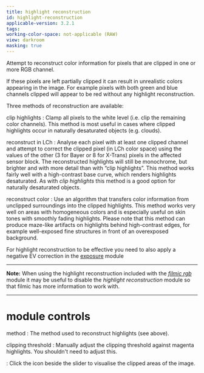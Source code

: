 ```yaml
---
title: highlight reconstruction
id: highlight-reconstruction
applicable-version: 3.2.1
tags: 
working-color-space: not-applicable (RAW)
view: darkroom
masking: true
---
```


Attempt to reconstruct color information for pixels that are clipped in one or more RGB channel. 

If these pixels are left partially clipped it can result in unrealistic colors appearing in the image. For example pixels with both green and blue channels clipped will appear to be red without any highlight reconstruction.

Three methods of reconstruction are available:

clip highlights
: Clamp all pixels to the white level (i.e. clip the remaining color channels). This method is most useful in cases where clipped highlights occur in naturally desaturated objects (e.g. clouds).

reconstruct in LCh
: Analyse each pixel with at least one clipped channel and attempt to correct the clipped pixel (in LCh color space) using the values of the other (3 for Bayer or 8 for X-Trans) pixels in the affected sensor block. The reconstructed highlights will still be monochrome, but brighter and with more detail than with “clip highlights”. This method works fairly well with a high-contrast base curve, which renders highlights desaturated. As with _clip highlights_ this method is a good option for naturally desaturated objects.

reconstruct color
: Use an algorithm that transfers color information from unclipped surroundings into the clipped highlights. This method works very well on areas with homogeneous colors and is especially useful on skin tones with smoothly fading highlights. Please note that this method can produce maze-like artifacts on highlights behind high-contrast edges, for example well-exposed fine structures in front of an overexposed background.

For highlight reconstruction to be effective you need to also apply a negative EV correction in the [exposure](./exposure.md) module

---

**Note:** When using the highlight reconstruction included with the [_filmic rgb_](./filmic-rgb.md) module it may be useful to disable the _highlight reconstruction_ module so that filmic has more information to work with.

---

# module controls

method
: The method used to reconstruct highlights (see above).

clipping threshold
: Manually adjust the clipping threshold against magenta highlights. You shouldn't need to adjust this. 

: Click the icon beside the slider to visualise the clipped areas of the image.
